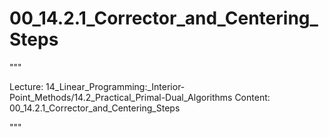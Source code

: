 # 00_14.2.1_Corrector_and_Centering_Steps

"""

Lecture: 14_Linear_Programming:_Interior-Point_Methods/14.2_Practical_Primal-Dual_Algorithms
Content: 00_14.2.1_Corrector_and_Centering_Steps

"""

